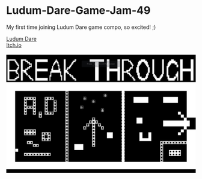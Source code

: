 # Ludum-Dare-Game-Jam-49
My first time joining Ludum Dare game compo, so excited! ;)

[Ludum Dare](https://ldjam.com/events/ludum-dare/49/break-through)
<br />
[Itch.io](https://richard233.itch.io/break-through)
<br />
<br />
![Start Menu](/LudumDare49/title_screen.jpg)
